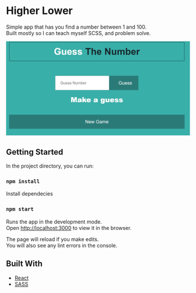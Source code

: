 # Higher Lower

Simple app that has you find a number between 1 and 100. <br />
Built mostly so I can teach myself SCSS, and problem solve.

![App](https://raw.githubusercontent.com/JKaram/number-guesser/master/public/docs/screenshot.jpg)

## Getting Started

In the project directory, you can run:

### `npm install`

Install dependecies

### `npm start`

Runs the app in the development mode.<br />
Open [http://localhost:3000](http://localhost:3000) to view it in the browser.

The page will reload if you make edits.<br />
You will also see any lint errors in the console.

## Built With

- [React](https://reactjs.org/)
- [SASS](https://sass-lang.com/)

